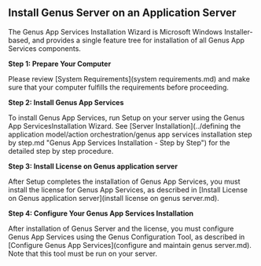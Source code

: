 ## Install Genus Server on an Application Server

The Genus App Services Installation Wizard is Microsoft Windows Installer-based, and provides a single feature tree for installation of all Genus App Services components.

**Step 1: Prepare Your Computer**

Please review [System Requirements](system requirements.md) and make sure that your computer fulfills the requirements before proceeding.

**Step 2: Install Genus App Services**

To install Genus App Services, run Setup on your server using the Genus App ServicesInstallation Wizard. See [Server Installation](../defining the application model/action orchestration/genus app services installation  step by step.md "Genus App Services Installation - Step by Step") for the detailed step by step procedure.

**Step 3: Install License on Genus application server**

After Setup completes the installation of Genus App Services, you must install the license for Genus App Services, as described in [Install License on Genus application server](install license on genus server.md).

**Step 4: Configure Your Genus App Services Installation**

After installation of Genus Server and the license, you must configure Genus App Services using the Genus Configuration Tool, as described in [Configure Genus App Services](configure and maintain genus server.md). Note that this tool must be run on your server.